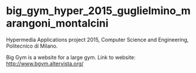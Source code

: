 # big_gym_hyper_2015_guglielmino_marangoni_montalcini
Hypermedia Applications project 2015, Computer Science and Engineering, Politecnico di Milano.

Big Gym is a website for a large gym.
Link to website: http://www.bgym.altervista.org/
